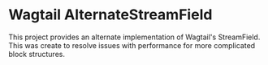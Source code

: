 Wagtail AlternateStreamField
============================

This project provides an alternate implementation of Wagtail's StreamField.
This was create to resolve issues with performance for more complicated block structures.
